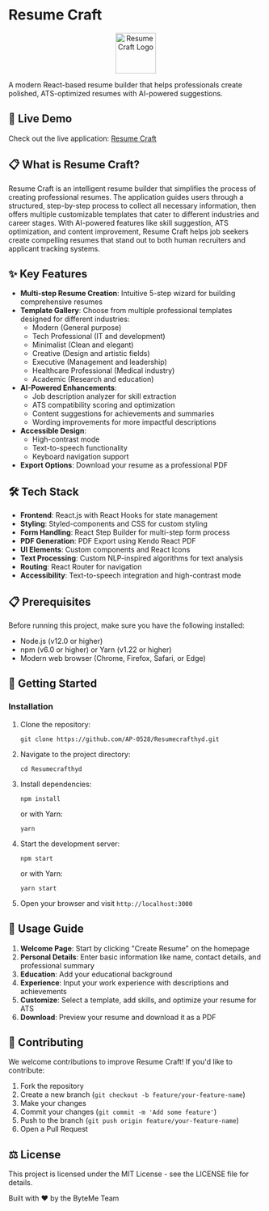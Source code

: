 # Resume Craft

<p align="center">
  <img src="public/logo192.png" alt="Resume Craft Logo" width="80" />
</p>

A modern React-based resume builder that helps professionals create polished, ATS-optimized resumes with AI-powered suggestions.

## 🚀 Live Demo

Check out the live application: [Resume Craft](https://resumecrafthyd.vercel.app/)

## 📋 What is Resume Craft?

Resume Craft is an intelligent resume builder that simplifies the process of creating professional resumes. The application guides users through a structured, step-by-step process to collect all necessary information, then offers multiple customizable templates that cater to different industries and career stages. With AI-powered features like skill suggestion, ATS optimization, and content improvement, Resume Craft helps job seekers create compelling resumes that stand out to both human recruiters and applicant tracking systems.

## ✨ Key Features

- **Multi-step Resume Creation**: Intuitive 5-step wizard for building comprehensive resumes
- **Template Gallery**: Choose from multiple professional templates designed for different industries:
  - Modern (General purpose)
  - Tech Professional (IT and development)
  - Minimalist (Clean and elegant)
  - Creative (Design and artistic fields)
  - Executive (Management and leadership)
  - Healthcare Professional (Medical industry)
  - Academic (Research and education)
- **AI-Powered Enhancements**:
  - Job description analyzer for skill extraction
  - ATS compatibility scoring and optimization
  - Content suggestions for achievements and summaries
  - Wording improvements for more impactful descriptions
- **Accessible Design**:
  - High-contrast mode
  - Text-to-speech functionality
  - Keyboard navigation support
- **Export Options**: Download your resume as a professional PDF

## 🛠️ Tech Stack

- **Frontend**: React.js with React Hooks for state management
- **Styling**: Styled-components and CSS for custom styling
- **Form Handling**: React Step Builder for multi-step form process
- **PDF Generation**: PDF Export using Kendo React PDF
- **UI Elements**: Custom components and React Icons
- **Text Processing**: Custom NLP-inspired algorithms for text analysis
- **Routing**: React Router for navigation
- **Accessibility**: Text-to-speech integration and high-contrast mode

## 📋 Prerequisites

Before running this project, make sure you have the following installed:

- Node.js (v12.0 or higher)
- npm (v6.0 or higher) or Yarn (v1.22 or higher)
- Modern web browser (Chrome, Firefox, Safari, or Edge)

## 🚀 Getting Started

### Installation

1. Clone the repository:
   ```
   git clone https://github.com/AP-0528/Resumecrafthyd.git
   ```

2. Navigate to the project directory:
   ```
   cd Resumecrafthyd
   ```

3. Install dependencies:
   ```
   npm install
   ```
   or with Yarn:
   ```
   yarn
   ```

4. Start the development server:
   ```
   npm start
   ```
   or with Yarn:
   ```
   yarn start
   ```

5. Open your browser and visit `http://localhost:3000`

## 📱 Usage Guide

1. **Welcome Page**: Start by clicking "Create Resume" on the homepage
2. **Personal Details**: Enter basic information like name, contact details, and professional summary
3. **Education**: Add your educational background
4. **Experience**: Input your work experience with descriptions and achievements
5. **Customize**: Select a template, add skills, and optimize your resume for ATS
6. **Download**: Preview your resume and download it as a PDF

## 🤝 Contributing

We welcome contributions to improve Resume Craft! If you'd like to contribute:

1. Fork the repository
2. Create a new branch (`git checkout -b feature/your-feature-name`)
3. Make your changes
4. Commit your changes (`git commit -m 'Add some feature'`)
5. Push to the branch (`git push origin feature/your-feature-name`)
6. Open a Pull Request

## ⚖️ License

This project is licensed under the MIT License - see the LICENSE file for details.


Built with ❤️ by the ByteMe Team
